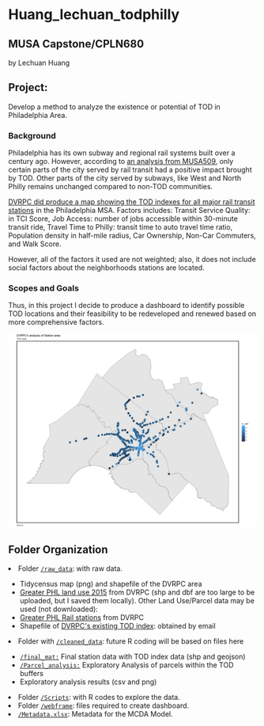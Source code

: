 # Huang_lechuan_todphilly

<h2><b>MUSA Capstone/CPLN680</b></h2>
<p>by Lechuan Huang</p>

<h2><b>Project:</b></h2>
<p>Develop a method to analyze the existence or potential of TOD in Philadelphia Area.</p>

<h3><b>Background</b></h3>
<p>Philadelphia has its own subway and regional rail systems built over a century ago. However, according to <a href="https://urbanspatial.github.io/PublicPolicyAnalytics/TOD.html">an analysis from MUSA509</a>, only certain parts of the city served by rail transit had a positive impact brought by TOD. Other parts of the city served by subways, like West and North Philly remains unchanged compared to non-TOD communities.</p>

<p>
<a href="https://www.dvrpc.org/webmaps/TOD/">DVRPC did produce a map showing the TOD indexes for all major rail transit stations</a> in the Philadelphia MSA. Factors includes: Transit Service Quality: in TCI Score, Job Access: number of jobs accessible within 30-minute transit ride, Travel Time to Philly: transit time to auto travel time ratio, Population density in half-mile radius, Car Ownership, Non-Car Commuters, and Walk Score.
</p>
<p>
However, all of the factors it used are not weighted; also, it does not include social factors about the neighborhoods stations are located.
</p>

<h3><b>Scopes and Goals</b></h3>
<p>Thus, in this project I decide to produce a dashboard to identify possible TOD locations and their feasibility to be redeveloped and renewed based on more comprehensive factors.</p>

![arch.diagram](https://github.com/CPLN-680-Spring-2022/Huang_lechuan_todphilly/blob/main/Final_TOD.png)

<h2><b>Folder Organization</b></h2>
<p>

<li>Folder <a href="https://github.com/CPLN-680-Spring-2022/Huang_lechuan_todphilly/tree/main/raw_data"><code>/raw_data</code></a>: with raw data.</li>
    <ul>
      <li>Tidycensus map (png) and shapefile of the DVRPC area</li>
      <li><a href="https://dvrpc-dvrpcgis.opendata.arcgis.com/datasets/greater-philadelphia-2015-land-use/explore?location=39.977361%2C-75.184975%2C10.68">Greater PHL land use 2015</a> from DVRPC (shp and dbf are too large to be uploaded, but I saved them locally). Other Land Use/Parcel data may be used (not downloaded):</li>
      <li><a href="https://dvrpc-dvrpcgis.opendata.arcgis.com/datasets/greater-philadelphia-passenger-rail-stations/explore?location=40.082286%2C-74.972245%2C10.63">Greater PHL Rail stations</a> from DVRPC</li>
      <li>Shapefile of <a href="https://www.dvrpc.org/webmaps/TOD/#map">DVRPC's existing TOD index</a>: obtained by email</li>
    </ul>
<li>Folder with <a href="https://github.com/CPLN-680-Spring-2022/Huang_lechuan_todphilly/tree/main/cleaned_data"><code>/cleaned_data</code></a>: future R coding will be based on files here</li>
    <ul>
      <li><a href="https://github.com/CPLN-680-Spring-2022/Huang_lechuan_todphilly/tree/main/cleaned_data/final_mat"><code>/final_mat:</code></a> Final station data with TOD index data (shp and geojson)</li>
      <li><a href="https://github.com/CPLN-680-Spring-2022/Huang_lechuan_todphilly/tree/main/cleaned_data/Parcel_analysis"><code>/Parcel_analysis:</code></a> Exploratory Analysis of parcels within the TOD buffers</li>
      <li>Exploratory analysis results (csv and png)</li>
    </ul>
<li>Folder <a href="https://github.com/CPLN-680-Spring-2022/Huang_lechuan_todphilly/tree/main/Scripts"><code>/Scripts</code></a>: with R codes to explore the data.</li>
<li>Folder <a href="https://github.com/CPLN-680-Spring-2022/Huang_lechuan_todphilly/tree/main/webframe"><code>/webframe</code></a>: files required to create dashboard.</li>
<li><a href="https://github.com/CPLN-680-Spring-2022/Huang_lechuan_todphilly/blob/main/Metadata.xlsx"><code>/Metadata.xlsx</code></a>: Metadata for the MCDA Model.</li>

</p>
